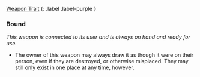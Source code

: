 
[Weapon Trait](Game/Core/Weapon-Traits)
{: .label .label-purple }

### Bound
*This weapon is connected to its user and is always on hand and ready for use.*
* The owner of this weapon may always draw it as though it were on their person, even if they are destroyed, or otherwise misplaced. They may still only exist in one place at any time, however.